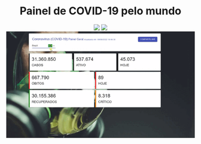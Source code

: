 <div align='center'>
  <strong>
    <h1>Painel de COVID-19 pelo mundo</h1>
  </strong>
</div>

<div align='center'>
  <a href='https://github.com/antonioarjpi/Painel-Covid19/blob/main/LICENSE'><img src='https://img.shields.io/npm/l/react'/></a>
  <a href='https://github.com/antonioarjpi/Painel-Covid19/issues'><img src='https://img.shields.io/github/issues/antonioarjpi/Painel-Covid19'/></a>
</div>
<div align='center'>
  <img src='https://github.com/antonioarjpi/Painel-Covid19/blob/main/public/example.gif'/>
</div>





